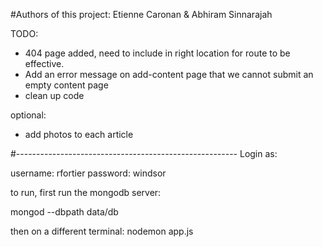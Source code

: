 #Authors of this project: Etienne Caronan & Abhiram Sinnarajah

TODO:

- 404 page added, need to include in right location for route to be effective.
- Add an error message on add-content page that we cannot submit an empty content page
- clean up code


optional:

- add photos to each article




#-------------------------------------------------------
Login as:

username: rfortier
password: windsor

to run, first run the mongodb server:

mongod --dbpath data/db

then on a different terminal: nodemon app.js

